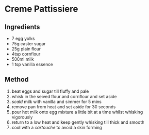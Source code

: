 # Creme Pattissiere

## Ingredients
- 7 egg yolks
- 75g caster sugar
- 25g plain flour
- 4tsp cornflour
- 500ml milk
- 1 tsp vanilla essence

## Method
1. beat eggs and sugar till fluffy and pale
2. whisk in the seived flour and cornflour and set aside
3. $scald$ milk with vanilla and simmer for 5 mins
4. remove pan from heat and set aside for 30 seconds
5. pour hot milk onto egg mixture a little bit at a time whilst whisking
   vigorously
6. return to a low heat and keep gently whisking till thick and smooth
7. cool with a $cartouche$ to avoid a skin forming
